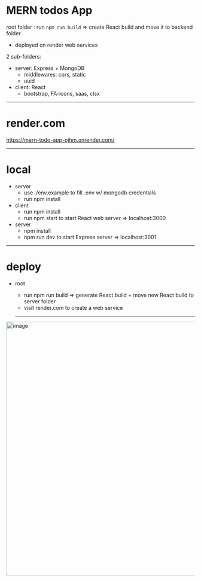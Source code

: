# MERN todos App 

root folder : run `npm run build` => create React build and move it to backend folder

- deployed on render web services

2 sub-folders:
- server: Express +  MongoDB 
  + middlewares: cors, static 
  + uuid 
- client: React
  + bootstrap, FA-icons, saas, clsx

----
# render.com

https://mern-todo-app-pjhm.onrender.com/

----
# local
- server
  + use ./env.example to fill .env w/ mongodb credentials 
  + run npm install
- client
  + run npm install
  + run npm start to start React web server => localhost:3000
- server
  + npm install
  + npm run dev to start Express server => localhost:3001
----

# deploy
- root
  + run npm run build => generate React build + move new React build to server folder
  + visit render.com to create a web service 
  
  ----
  
<img width="680" alt="image" src="https://user-images.githubusercontent.com/99029880/222978529-7b4efdb2-a752-4518-a5ba-82379f85fbaf.png">


